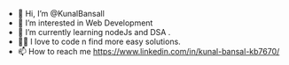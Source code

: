 - 👋 Hi, I’m @KunalBansall
- 👀 I’m interested in Web Development
- 🌱 I’m currently learning nodeJs and DSA .
- 😮‍💨 I love to code n find more easy solutions.
- 📫 How to reach me https://www.linkedin.com/in/kunal-bansal-kb7670/

<!---
KunalBansall/KunalBansall is a ✨ special ✨ repository because its `README.md` (this file) appears on your GitHub profile.
You can click the Preview link to take a look at your changes.
--->
